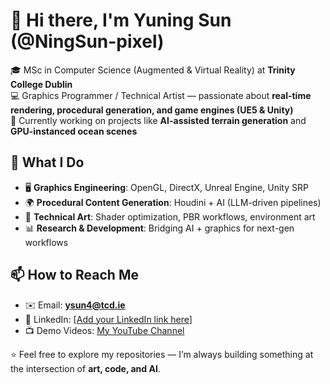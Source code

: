 # 👋 Hi there, I'm Yuning Sun (@NingSun-pixel)  

🎓 MSc in Computer Science (Augmented & Virtual Reality) at **Trinity College Dublin**  
💻 Graphics Programmer / Technical Artist — passionate about **real-time rendering, procedural generation, and game engines (UE5 & Unity)**  
🌊 Currently working on projects like **AI-assisted terrain generation** and **GPU-instanced ocean scenes**  



## 🚀 What I Do  
- 🖥️ **Graphics Engineering**: OpenGL, DirectX, Unreal Engine, Unity SRP  
- 🌍 **Procedural Content Generation**: Houdini + AI (LLM-driven pipelines)  
- 🎨 **Technical Art**: Shader optimization, PBR workflows, environment art  
- 📊 **Research & Development**: Bridging AI + graphics for next-gen workflows  



## 📫 How to Reach Me  
- ✉️ Email: **ysun4@tcd.ie**  
- 💼 LinkedIn: [[Add your LinkedIn link here](https://www.linkedin.com/in/yuning-sun-830636327/)]  
- 📺  Demo Videos: [My YouTube Channel](https://www.youtube.com/@yulinsun8895)  



⭐️ Feel free to explore my repositories — I’m always building something at the intersection of **art, code, and AI**.  
